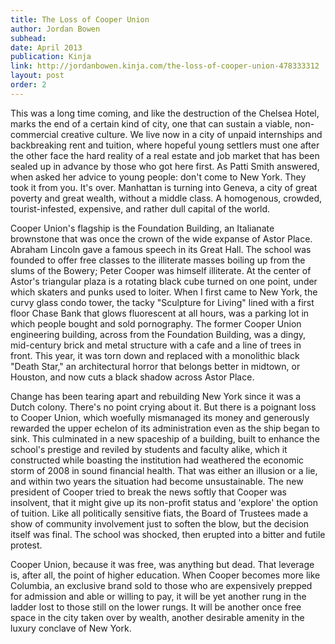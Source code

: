 ```yaml
---
title: The Loss of Cooper Union
author: Jordan Bowen
subhead: 
date: April 2013
publication: Kinja
link: http://jordanbowen.kinja.com/the-loss-of-cooper-union-478333312
layout: post
order: 2
---
```

This was a long time coming, and like the destruction of the Chelsea Hotel, marks the end of a certain kind of city, one that can sustain a viable, non-commercial creative culture. We live now in a city of unpaid internships and backbreaking rent and tuition, where hopeful young settlers must one after the other face the hard reality of a real estate and job market that has been sealed up in advance by those who got here first. As Patti Smith answered, when asked her advice to young people: don't come to New York. They took it from you. It's over. Manhattan is turning into Geneva, a city of great poverty and great wealth, without a middle class. A homogenous, crowded, tourist-infested, expensive, and rather dull capital of the world.

Cooper Union's flagship is the Foundation Building, an Italianate brownstone that was once the crown of the wide expanse of Astor Place. Abraham Lincoln gave a famous speech in its Great Hall. The school was founded to offer free classes to the illiterate masses boiling up from the slums of the Bowery; Peter Cooper was himself illiterate. At the center of Astor's triangular plaza is a rotating black cube turned on one point, under which skaters and punks used to loiter. When I first came to New York, the curvy glass condo tower, the tacky "Sculpture for Living" lined with a first floor Chase Bank that glows fluorescent at all hours, was a parking lot in which people bought and sold pornography. The former Cooper Union engineering building, across from the Foundation Building, was a dingy, mid-century brick and metal structure with a cafe and a line of trees in front. This year, it was torn down and replaced with a monolithic black "Death Star," an architectural horror that belongs better in midtown, or Houston, and now cuts a black shadow across Astor Place.

Change has been tearing apart and rebuilding New York since it was a Dutch colony. There's no point crying about it. But there is a poignant loss to Cooper Union, which woefully mismanaged its money and generously rewarded the upper echelon of its administration even as the ship began to sink. This culminated in a new spaceship of a building, built to enhance the school's prestige and reviled by students and faculty alike, which it constructed while boasting the institution had weathered the economic storm of 2008 in sound financial health. That was either an illusion or a lie, and within two years the situation had become unsustainable. The new president of Cooper tried to break the news softly that Cooper was insolvent, that it might give up its non-profit status and 'explore' the option of tuition. Like all politically sensitive fiats, the Board of Trustees made a show of community involvement just to soften the blow, but the decision itself was final. The school was shocked, then erupted into a bitter and futile protest.

Cooper Union, because it was free, was anything but dead. That leverage is, after all, the point of higher education. When Cooper becomes more like Columbia, an exclusive brand sold to those who are expensively prepped for admission and able or willing to pay, it will be yet another rung in the ladder lost to those still on the lower rungs. It will be another once free space in the city taken over by wealth, another desirable amenity in the luxury conclave of New York.

